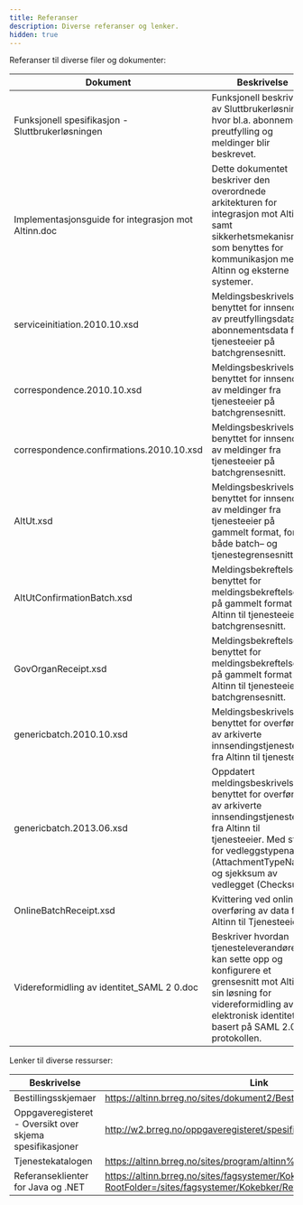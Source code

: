 ```yaml
---
title: Referanser
description: Diverse referanser og lenker.
hidden: true
---
```


Referanser til diverse filer og dokumenter:

Dokument                                            | Beskrivelse
--------------------------------------------------- | ---------------------------------------------------------
Funksjonell spesifikasjon - Sluttbrukerløsningen    | Funksjonell beskrivelse av Sluttbrukerløsningen hvor bl.a. abonnement, preutfylling og meldinger blir beskrevet.
Implementasjonsguide for integrasjon mot Altinn.doc | Dette dokumentet beskriver den overordnede arkitekturen for integrasjon mot Altinn, samt sikkerhetsmekanismer som benyttes for kommunikasjon mellom Altinn og eksterne systemer.
serviceinitiation.2010.10.xsd                       | Meldingsbeskrivelse benyttet for innsending av preutfyllingsdata og abonnementsdata fra tjenesteeier på batchgrensesnitt.
correspondence.2010.10.xsd                          | Meldingsbeskrivelse benyttet for innsending av meldinger fra tjenesteeier på batchgrensesnitt.
correspondence.confirmations.2010.10.xsd            | Meldingsbeskrivelse benyttet for innsending av meldinger fra tjenesteeier på batchgrensesnitt.
AltUt.xsd                                           | Meldingsbeskrivelse benyttet for innsending av meldinger fra tjenesteeier på gammelt format, for både batch– og tjenestegrensesnitt.
AltUtConfirmationBatch.xsd                          | Meldingsbekreftelse benyttet for meldingsbekreftelser på gammelt format fra Altinn til tjenesteeier, batchgrensesnitt.
GovOrganReceipt.xsd                                 | Meldingsbekreftelse benyttet for meldingsbekreftelser på gammelt format fra Altinn til tjenesteeier, batchgrensesnitt.
genericbatch.2010.10.xsd                            | Meldingsbeskrivelse benyttet for overføring av arkiverte innsendingstjenester fra Altinn til tjenesteeier
genericbatch.2013.06.xsd                            | Oppdatert meldingsbeskrivelse benyttet for overføring av arkiverte innsendingstjenester fra Altinn til tjenesteeier. Med støtte for vedleggstypenavn (AttachmentTypeName) og sjekksum av vedlegget (Checksum)
OnlineBatchReceipt.xsd                              | Kvittering ved online overføring av data fra Altinn til Tjenesteeier
Videreformidling av identitet_SAML 2 0.doc          | Beskriver hvordan tjenesteleverandører kan sette opp og konfigurere et grensesnitt mot Altinn sin løsning for videreformidling av elektronisk identitet basert på SAML 2.0 protokollen.

Lenker til diverse ressurser:

Beskrivelse                                              | Link
-------------------------------------------------------- | --------
Bestillingsskjemaer                                      | https://altinn.brreg.no/sites/dokument2/Bestillingsskjema|
Oppgaveregisteret - Oversikt over skjema spesifikasjoner | http://w2.brreg.no/oppgaveregisteret/spesifikasjon_skjemaliste.jsp|
Tjenestekatalogen                                        | https://altinn.brreg.no/sites/program/altinn%20II/Lists/Tjenestekatalog|
Referanseklienter for Java og .NET                       | https://altinn.brreg.no/sites/fagsystemer/Kokebker/Forms/AllItems.aspx?RootFolder=/sites/fagsystemer/Kokebker/Referanseklienter|